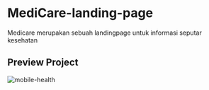 # MediCare-landing-page
Medicare merupakan sebuah landingpage untuk informasi seputar kesehatan

## Preview Project
![mobile-health](https://github.com/alirfanyasin/MediCare-landing-page/assets/77270380/1e2fa3b5-8bf6-4613-b023-80f955262a16)
